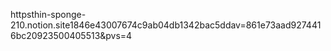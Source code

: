 httpsthin-sponge-210.notion.site1846e43007674c9ab04db1342bac5ddav=861e73aad9274416bc20923500405513&pvs=4
